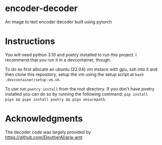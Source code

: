 # encoder-decoder

An image to text encoder decoder built using pytorch

# Instructions

You will need python 3.10 and poetry installed to run this project. I recommend that you run it in a devcontainer, though. 

To do so first allocate an ubuntu (22.04) vm instace with gpu, ssh into it and then clone this repository, setup the vm using the setup script at `bash .devcontainer/setup-vm.sh`. 

To use run `poetry install` from the root directory. If you don't have poetry installed you can do so by running the following command: `pip install pipx && pipx install poetry && pipx ensurepath`.

# Acknowledgments

The decoder code was largely provided by https://github.com/EleutherAI/aria-amt